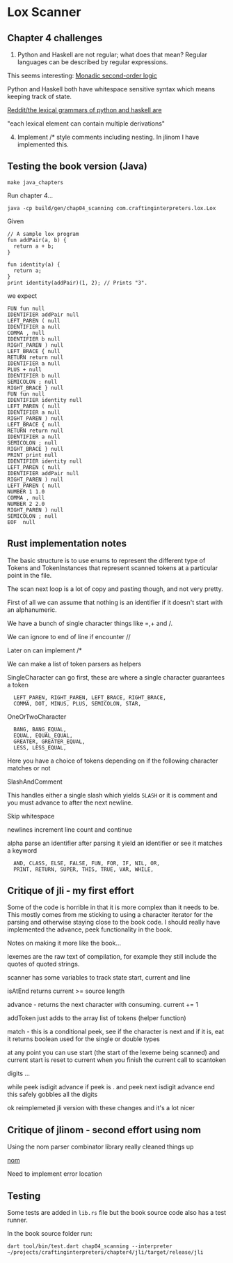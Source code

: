 # Lox Scanner
## Chapter 4 challenges
1. Python and Haskell are not regular; what does that mean?
Regular languages can be described by regular expressions.

This seems interesting:
[Monadic second-order logic](https://en.wikipedia.org/wiki/Monadic_second-order_logic)

Python and Haskell both have whitespace sensitive syntax which means
keeping track of state.

[Reddit/the lexical grammars of python and haskell are](https://www.reddit.com/r/compsci/comments/kkzn3r/the_lexical_grammars_of_python_and_haskell_are/)

"each lexical element can contain multiple derivations"

4. Implement /* style comments including nesting.
In jlinom I have implemented this.

## Testing the book version (Java)

```
make java_chapters
```

Run chapter 4... 

```
java -cp build/gen/chap04_scanning com.craftinginterpreters.lox.Lox
```

Given

```
// A sample lox program
fun addPair(a, b) {
  return a + b;
}
 
fun identity(a) {
  return a;
}
print identity(addPair)(1, 2); // Prints "3".
```

we expect

```
FUN fun null
IDENTIFIER addPair null
LEFT_PAREN ( null
IDENTIFIER a null
COMMA , null
IDENTIFIER b null
RIGHT_PAREN ) null
LEFT_BRACE { null
RETURN return null
IDENTIFIER a null
PLUS + null
IDENTIFIER b null
SEMICOLON ; null
RIGHT_BRACE } null
FUN fun null
IDENTIFIER identity null
LEFT_PAREN ( null
IDENTIFIER a null
RIGHT_PAREN ) null
LEFT_BRACE { null
RETURN return null
IDENTIFIER a null
SEMICOLON ; null
RIGHT_BRACE } null
PRINT print null
IDENTIFIER identity null
LEFT_PAREN ( null
IDENTIFIER addPair null
RIGHT_PAREN ) null
LEFT_PAREN ( null
NUMBER 1 1.0
COMMA , null
NUMBER 2 2.0
RIGHT_PAREN ) null
SEMICOLON ; null
EOF  null
```

## Rust implementation notes

The basic structure is to use enums to represent the different type of Tokens and TokenInstances that represent scanned tokens at a particular point in the file.

The scan next loop is a lot of copy and pasting though, and not very pretty.

First of all we can assume that nothing is an identifier if it doesn't start with an alphanumeric.

We have a bunch of single character things like =,+ and /.

We can ignore to end of line if encounter //

Later on can implement /*

We can make a list of token parsers as helpers

SingleCharacter can go first, these are where a single character guarantees a token

```
  LEFT_PAREN, RIGHT_PAREN, LEFT_BRACE, RIGHT_BRACE,
  COMMA, DOT, MINUS, PLUS, SEMICOLON, STAR,
```

OneOrTwoCharacter

```
  BANG, BANG_EQUAL,
  EQUAL, EQUAL_EQUAL,
  GREATER, GREATER_EQUAL,
  LESS, LESS_EQUAL,
```

Here you have a choice of tokens depending on if the following character matches or not

SlashAndComment

This handles either a single slash which yields `SLASH` or it is comment and you must advance to after the next newline.

Skip whitespace 

newlines
  increment line count and continue
  
alpha 
  parse an identifier 
  after parsing it yield an identifier or see it matches a keyword
  
```
  AND, CLASS, ELSE, FALSE, FUN, FOR, IF, NIL, OR,
  PRINT, RETURN, SUPER, THIS, TRUE, VAR, WHILE,
```

## Critique of jli - my first effort

Some of the code is horrible in that it is more complex than it needs to be. This mostly comes from me sticking to using a character iterator for the parsing and otherwise staying close to the book code. I should really have implemented the advance, peek functionality in the book. 

Notes on making it more like the book...

lexemes are the raw text of compilation, for example they still include the quotes of quoted strings.

scanner has some variables to track state 
start, current and line

isAtEnd returns current >= source length

advance - returns the next character with consuming. current += 1

addToken just adds to the array list of tokens (helper function)

match - this is a conditional peek, see if the character is next and if it is, eat it
returns boolean
used for the single or double types 

at any point you can use start (the start of the lexeme being scanned) and current
start is reset to current when you finish the current call to scantoken

digits ...

while peek isdigit advance
if peek is . and peek next isdigit
  advance
end
this safely gobbles all the digits 

ok reimplemeted jli version with these changes and it's a lot nicer

## Critique of jlinom - second effort using nom

Using the nom parser combinator library really cleaned things up

[nom](https://github.com/Geal/nom) 

Need to implement error location

## Testing

Some tests are added in `lib.rs` file but the book source code also has a test runner.

In the book source folder run:

```
dart tool/bin/test.dart chap04_scanning --interpreter ~/projects/craftinginterpreters/chapter4/jli/target/release/jli 
```
